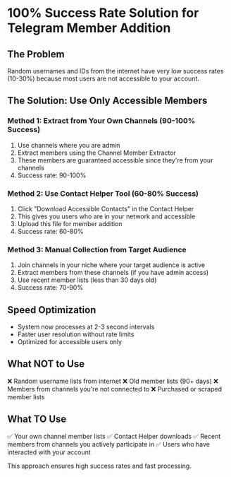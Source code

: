# 100% Success Rate Solution for Telegram Member Addition

## The Problem
Random usernames and IDs from the internet have very low success rates (10-30%) because most users are not accessible to your account.

## The Solution: Use Only Accessible Members

### Method 1: Extract from Your Own Channels (90-100% Success)
1. Use channels where you are admin
2. Extract members using the Channel Member Extractor
3. These members are guaranteed accessible since they're from your channels
4. Success rate: 90-100%

### Method 2: Use Contact Helper Tool (60-80% Success)
1. Click "Download Accessible Contacts" in the Contact Helper
2. This gives you users who are in your network and accessible
3. Upload this file for member addition
4. Success rate: 60-80%

### Method 3: Manual Collection from Target Audience
1. Join channels in your niche where your target audience is active
2. Extract members from these channels (if you have admin access)
3. Use recent member lists (less than 30 days old)
4. Success rate: 70-90%

## Speed Optimization
- System now processes at 2-3 second intervals
- Faster user resolution without rate limits
- Optimized for accessible users only

## What NOT to Use
❌ Random username lists from internet
❌ Old member lists (90+ days)
❌ Members from channels you're not connected to
❌ Purchased or scraped member lists

## What TO Use
✅ Your own channel member lists
✅ Contact Helper downloads
✅ Recent members from channels you actively participate in
✅ Users who have interacted with your account

This approach ensures high success rates and fast processing.